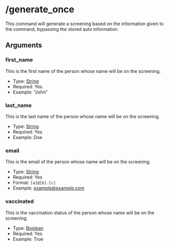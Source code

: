 # /generate_once

This command will generate a screening based on the information given to the command, bypassing the stored auto information.

## Arguments

### first_name

This is the first name of the person whose name will be on the screening.

- Type: [String](https://developer.mozilla.org/en-US/docs/Web/JavaScript/Reference/Global_Objects/String)
- Required: Yes
- Example: "John"

### last_name

This is the last name of the person whose name will be on the screening.

- Type: [String](https://developer.mozilla.org/en-US/docs/Web/JavaScript/Reference/Global_Objects/String)
- Required: Yes
- Example: Doe

### email

This is the email of the person whose name will be on the screening.

- Type: [String](https://developer.mozilla.org/en-US/docs/Web/JavaScript/Reference/Global_Objects/String)
- Required: Yes
- Format: `[a]@[b].[c]`
- Example: example@example.com

### vaccinated

This is the vaccination status of the person whose name will be on the screening.

- Type: [Boolean](https://developer.mozilla.org/en-US/docs/Web/JavaScript/Reference/Global_Objects/Boolean)
- Required: Yes
- Example: True
